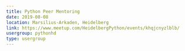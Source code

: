 ```yaml
---
title: Python Peer Mentoring
date: 2019-08-08
location: Marsilius-Arkaden, Heidelberg
link: https://www.meetup.com/HeidelbergPython/events/khqjcnyzlblb/
usergroup: pythonhd
type: usergroup
---
```

